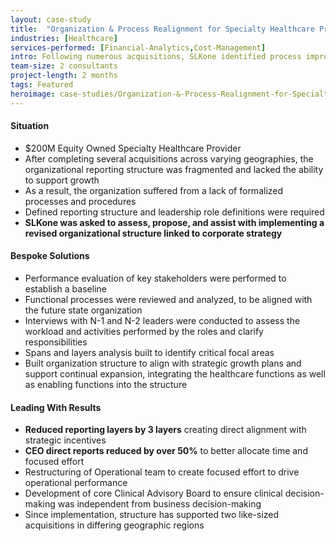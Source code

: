 ```yaml
---
layout: case-study
title:  "Organization & Process Realignment for Specialty Healthcare Provider"
industries: [Healthcare]
services-performed: [Financial-Analytics,Cost-Management]
intro: Following numerous acquisitions, SLKone identified process improvement opportunities and developed an optimized future-state organization to support continued growth
team-size: 2 consultants
project-length: 2 months
tags: Featured
heroimage: case-studies/Organization-&-Process-Realignment-for-Specialty-Healthcare-Provider.jpg
---
```


#### Situation
- $200M Equity Owned Specialty Healthcare Provider​
- After completing several acquisitions across varying geographies, the organizational reporting structure was fragmented and lacked the ability to support growth​
- As a result, the organization suffered from a lack of formalized processes and procedures​
- Defined reporting structure and leadership role definitions were required​
- **SLKone was asked to assess, propose, and assist with implementing a revised organizational structure linked to corporate strategy**

#### Bespoke Solutions
- Performance evaluation of key stakeholders were performed to establish a baseline​
- Functional processes were reviewed and analyzed, to be aligned with the future state organization​
- Interviews with N-1 and N-2 leaders were conducted to assess the workload and activities performed by the roles and clarify responsibilities​
- Spans and layers analysis built to identify critical focal areas​
- Built organization structure to align with strategic growth plans and support continual expansion, integrating the healthcare functions as well as enabling functions into the structure

#### Leading With Results
- **Reduced reporting layers by 3 layers** creating direct alignment with strategic incentives​
- **CEO direct reports reduced by over 50%** to better allocate time and focused effort​
- Restructuring of Operational team to create focused effort to drive operational performance​
- Development of core Clinical Advisory Board to ensure clinical decision-making was independent from business decision-making​
- Since implementation, structure has supported two like-sized acquisitions in differing geographic regions
